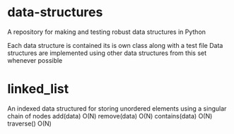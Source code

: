 # data-structures
A repository for making and testing robust data structures in Python

Each data structure is contained its is own class along with a test file 
Data structures are implemented using other data structures from this set whenever possible

# linked_list
An indexed data structured for storing unordered elements using a singular chain of nodes
add(data)           O(N)
remove(data)        O(N)
contains(data)      O(N)
traverse()          O(N)